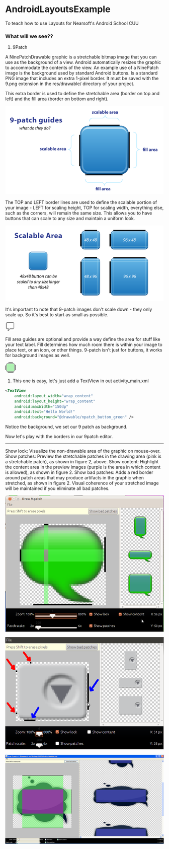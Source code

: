 # AndroidLayoutsExample
To teach how to use Layouts for Nearsoft's Android School CUU


### What will we see??

1. 9Patch

A NinePatchDrawable graphic is a stretchable bitmap image that you can use as the background of a view. Android automatically resizes the graphic to accommodate the contents of the view. An example use of a NinePatch image is the background used by standard Android buttons.
Is a standard PNG image that includes an extra 1-pixel border. It must be saved with the 9.png extension in the res/drawable/ directory of your project.

This extra border is used to define the stretchable area (border on top and left) and the fill area (border on bottom and right).

![ScreenShot](https://github.com/thesnowgoose/AndroidLayoutsExample/blob/4-9patchBase/app/src/main/res/drawable/guide_9patch_borders.png "Logo Title Text 1")

The TOP and LEFT border lines are used to define the scalable portion of your image - LEFT for scaling height, TOP for scaling width, everything else, such as the corners, will remain the same size. This allows you to have buttons that can scale to any size and maintain a uniform look.

![ScreenShot](https://github.com/thesnowgoose/AndroidLayoutsExample/blob/4-9patchBase/app/src/main/res/drawable/guide_9patch_scalable_area.png "Logo Title Text 1")

It's important to note that 9-patch images don't scale down - they only scale up. So it's best to start as small as possible.

![ScreenShot](https://github.com/thesnowgoose/AndroidLayoutsExample/blob/4-9patchBase/app/src/main/res/drawable/img_bubble_text.png "Logo Title Text 1")

Fill area guides are optional and provide a way define the area for stuff like your text label. Fill determines how much room there is within your image to place text, or an icon, or other things. 9-patch isn't just for buttons, it works for background images as well.

![ScreenShot](https://github.com/thesnowgoose/AndroidLayoutsExample/blob/4-9patchBase/app/src/main/res/drawable/npatch_button_green.9.png "Logo Title Text 1")

1. This one is easy, let's just add a TextView in out activity_main.xml
```xml
<TextView
    android:layout_width="wrap_content"
    android:layout_height="wrap_content"
    android:maxWidth="150dp"
    android:text="Hello World!"
    android:background="@drawable/npatch_button_green" />
```

Notice the background, we set our 9 patch as background.

Now let's play with the borders in our 9patch editor.

-----

Show lock: Visualize the non-drawable area of the graphic on mouse-over.
Show patches: Preview the stretchable patches in the drawing area (pink is a stretchable patch), as shown in figure 2, above.
Show content: Highlight the content area in the preview images (purple is the area in which content is allowed), as shown in figure 2.
Show bad patches: Adds a red border around patch areas that may produce artifacts in the graphic when stretched, as shown in figure 2. Visual coherence of your stretched image will be maintained if you eliminate all bad patches.

![ScreenShot](https://github.com/thesnowgoose/AndroidLayoutsExample/blob/4-9patchBase/app/src/main/res/drawable/ex1_9patch.png "Logo Title Text 1")

![ScreenShot](https://github.com/thesnowgoose/AndroidLayoutsExample/blob/4-9patchBase/app/src/main/res/drawable/ex2_9patch.png "Logo Title Text 1")

![ScreenShot](https://github.com/thesnowgoose/AndroidLayoutsExample/blob/4-9patchBase/app/src/main/res/drawable/ex3_9patch.png "Logo Title Text 1")
